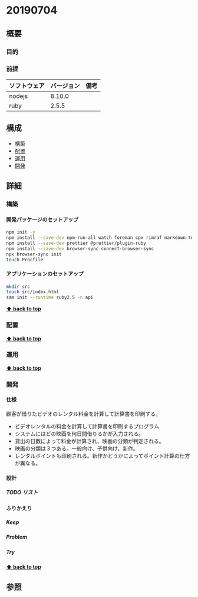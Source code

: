 # 20190704

## 概要

### 目的

### 前提

| ソフトウェア   | バージョン | 備考 |
| :------------- | :--------- | :--- |
| nodejs         | 8.10.0     |      |
| ruby           | 2.5.5      |      |

## 構成

- [構築](#構築)
- [配置](#配置)
- [運用](#運用)
- [開発](#開発)

## 詳細

### 構築

#### 開発パッケージのセットアップ

```bash
npm init -y
npm install --save-dev npm-run-all watch foreman cpx rimraf markdown-to-html
npm install --save-dev prettier @prettier/plugin-ruby
npm install --save-dev browser-sync connect-browser-sync
npx browser-sync init
touch Procfile
```

#### アプリケーションのセットアップ

```bash
mkdir src
touch src/index.html
sam init --runtime ruby2.5 -n api
```

**[⬆ back to top](#構成)**

### 配置

**[⬆ back to top](#構成)**

### 運用

**[⬆ back to top](#構成)**

### 開発

#### 仕様

顧客が借りたビデオのレンタル料金を計算して計算書を印刷する。

+ ビデオレンタルの料金を計算して計算書を印刷するプログラム
+ システムにはどの映画を何日間借りるかが入力される。
+ 貸出の日数によって料金が計算され、映画の分類が判定される。
+ 映画の分類は３つある。一般向け、子供向け、新作。
+ レンタルポイントも印刷される。新作かどうかによってポイント計算の仕方が異なる。

#### 設計

##### TODO リスト

#### ふりかえり

##### Keep

##### Problem

##### Try

**[⬆ back to top](#構成)**

## 参照
